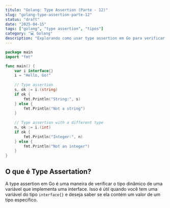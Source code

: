 ```yaml
---
titulo: "Golang: Type Assertion (Parte - 12)"
slug: "golang-type-assertion-parte-12"
status: "draft"
date: "2025-04-15"
tags: ["golang", "type assertion", "tipos"]
category: "💻 Golang"
description: "Explorando como usar type assertion em Go para verificar tipos dinâmicos."
---
```



```go	
package main
import "fmt"

func main() {
    var i interface{}
    i = "Hello, Go!"
    
    // Type assertion
    s, ok := i.(string)
    if ok {
        fmt.Println("String:", s)
    } else {
        fmt.Println("Not a string")
    }
    
    // Type assertion with a different type
    n, ok := i.(int)
    if ok {
        fmt.Println("Integer:", n)
    } else {
        fmt.Println("Not an integer")
    }
}
```
## O que é Type Assertation?
A type assertion em Go é uma maneira de verificar o tipo dinâmico de uma variável que implementa uma interface. Isso é útil quando você tem uma variável do tipo `interface{}` e deseja saber se ela contém um valor de um tipo específico.